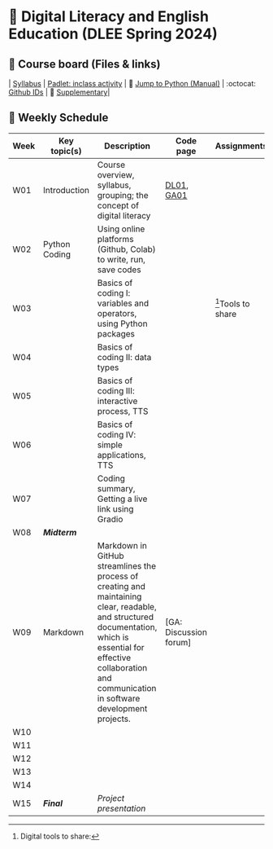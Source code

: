 # 🌿 Digital Literacy and English Education (DLEE Spring 2024)

## 🔶 Course board (Files & links)
| [Syllabus]() | [Padlet: inclass activity](https://padlet.com/mirankim316/DLEES24) | 📘 [Jump to Python (Manual)](https://wikidocs.net/5) | :octocat: [Github IDs](https://docs.google.com/spreadsheets/d/1rcJ6c2BuAIbodEft7ZUsgwFOwiNK9nO2siZ6VUAgcgI/edit?usp=sharing) | 🌱 
[Supplementary](https://wikidocs.net/book/14141)|

## 🔶 Weekly Schedule

|Week|Key topic(s)|Description|Code page|Assignments|
|--|--|--|--|--|
|W01|Introduction|Course overview, syllabus, grouping; the concept of digital literacy|[DL01](), [GA01]()||
|W02|Python Coding|Using online platforms (Github, Colab) to write, run, save codes|||
|W03||Basics of coding I: variables and operators, using Python packages||[^1]Tools to share|
|W04||Basics of coding II: data types|||
|W05||Basics of coding III: interactive process, TTS|||
|W06||Basics of coding IV: simple applications, TTS|||
|W07||Coding summary, Getting a live link using Gradio|||
|W08|**_Midterm_**||||
|W09|Markdown|Markdown in GitHub streamlines the process of creating and maintaining clear, readable, and structured documentation, which is essential for effective collaboration and communication in software development projects.|[GA: Discussion forum]||
|W10|||||
|W11|||||
|W12|||||
|W13|||||
|W14|||||
|W15|**_Final_**|_Project presentation_|||

[^1]: Digital tools to share: 

